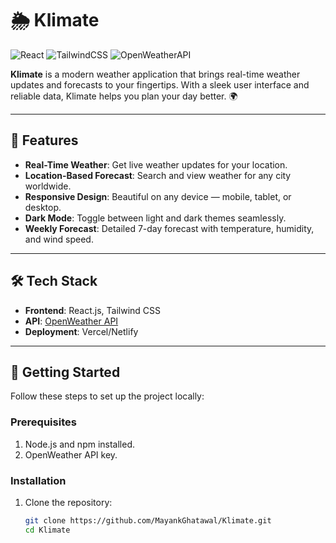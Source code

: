# 🌦️ Klimate  

![React](https://img.shields.io/badge/React.js-20232A?style=for-the-badge&logo=react&logoColor=61DAFB)
![TailwindCSS](https://img.shields.io/badge/TailwindCSS-%2338B2AC.svg?style=for-the-badge&logo=tailwind-css&logoColor=white)
![OpenWeatherAPI](https://img.shields.io/badge/API-OpenWeather-orange?style=for-the-badge)

**Klimate** is a modern weather application that brings real-time weather updates and forecasts to your fingertips. With a sleek user interface and reliable data, Klimate helps you plan your day better. 🌍

---

## 🌟 Features  

- **Real-Time Weather**: Get live weather updates for your location.  
- **Location-Based Forecast**: Search and view weather for any city worldwide.  
- **Responsive Design**: Beautiful on any device — mobile, tablet, or desktop.  
- **Dark Mode**: Toggle between light and dark themes seamlessly.  
- **Weekly Forecast**: Detailed 7-day forecast with temperature, humidity, and wind speed.

---

## 🛠️ Tech Stack  

- **Frontend**: React.js, Tailwind CSS  
- **API**: [OpenWeather API](https://openweathermap.org/)  
- **Deployment**: Vercel/Netlify  

---

## 🚀 Getting Started  

Follow these steps to set up the project locally:  

### Prerequisites  

1. Node.js and npm installed.  
2. OpenWeather API key.  

### Installation  

1. Clone the repository:  

   ```bash
   git clone https://github.com/MayankGhatawal/Klimate.git
   cd Klimate
